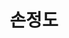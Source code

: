---
layout: hubs
key: Q12602742
title: 손정도
name: 손정도
description: 대한민국의 독립운동가, 감리교 목사
score: 6.553062770477666e-05
degree: 2
---